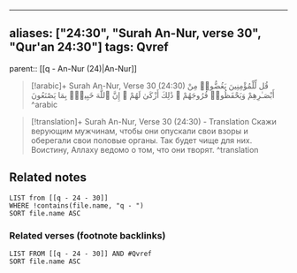
---
aliases: ["24:30", "Surah An-Nur, verse 30", "Qur'an 24:30"]
tags: Qvref
---

parent:: [[q - An-Nur (24)|An-Nur]]

> [!arabic]+ Surah An-Nur, Verse 30 (24:30)
> <span class="quran-arabic">قُل لِّلْمُؤْمِنِينَ يَغُضُّوا۟ مِنْ أَبْصَـٰرِهِمْ وَيَحْفَظُوا۟ فُرُوجَهُمْ ۚ ذَٰلِكَ أَزْكَىٰ لَهُمْ ۗ إِنَّ ٱللَّهَ خَبِيرٌۢ بِمَا يَصْنَعُونَ</span>
^arabic

> [!translation]+ Surah An-Nur, Verse 30 (24:30) - Translation
> Скажи верующим мужчинам, чтобы они опускали свои взоры и оберегали свои половые органы. Так будет чище для них. Воистину, Аллаху ведомо о том, что они творят.
^translation



## Related notes
```dataview
LIST from [[q - 24 - 30]]
WHERE !contains(file.name, "q - ")
SORT file.name ASC
```

### Related verses (footnote backlinks)
```dataview
LIST FROM [[q - 24 - 30]] AND #Qvref
SORT file.name ASC
```

